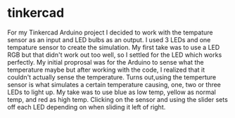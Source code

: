 # tinkercad
For my Tinkercad Arduino project I decided to work with the tempature sensor as an input and LED bulbs as an output. I used 3 LEDs and one tempature sensor to create the simulation. My first take was to use a LED RGB but that didn't work out too well, so I settled for the LED which works perfectly. My initial proprosal was for the Arduino to sense what the temperature maybe but after working with the code, I realized that it couldn't actually sense the temperature. Turns out,using the temperture sensor is what simulates a certain temperature causing, one, two or three LEDs to light up. My take was to use blue as low temp, yellow as normal temp, and red as high temp. Clicking on the sensor and using the slider sets off each LED depending on when sliding it left of right. 


